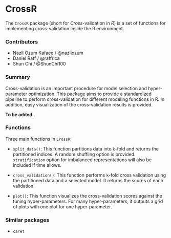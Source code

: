 # CrossR
The `CrossR` package (short for _Cross_-validation in _R_) is a set of functions for implementing cross-validation inside the R environment.  

### Contributors

* Nazli Ozum Kafaee / @nazliozum
* Daniel Raff / @raffrica
* Shun Chi / @ShunChi100

### Summary
Cross-validation is an important procedure for model selection and hyper-parameter optimization. This package aims to provide a standardized pipeline to perform cross-validation for different modeling functions in R. In addition, easy visualization of the cross-validation results is provided.  

__To be added.__

### Functions

Three main functions in `CrossR`:

- `split_data()`: This function partitions data into `k`-fold and returns the partitioned indices. A random shuffling option is provided. `stratification` option for imbalanced representations will also be included if time allows.

- `cross_validation()`: This function performs `k`-fold cross validation using the partitioned data and a selected model. It returns the scores of each validation.

- `plot()`: This function visualizes the cross-validation scores against the tuning hyper-parameters. For many hyper-parameters, it outputs a grid of plots with one plot for one hyper-parameter.


### Similar packages

- `caret`
